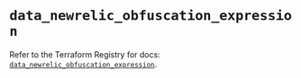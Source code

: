 # `data_newrelic_obfuscation_expression`

Refer to the Terraform Registry for docs: [`data_newrelic_obfuscation_expression`](https://registry.terraform.io/providers/newrelic/newrelic/3.61.3/docs/data-sources/obfuscation_expression).
